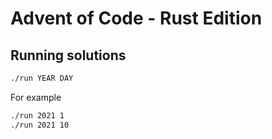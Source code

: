 # Advent of Code - Rust Edition

## Running solutions

```sh
./run YEAR DAY
````

For example

```sh
./run 2021 1
./run 2021 10
````
